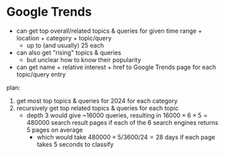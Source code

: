 # Google Trends

- can get top overall/related topics & queries for
    given time range + location + category + topic/query
    - up to (and usually) 25 each
- can also get "rising" topics & queries
    - but unclear how to know their popularity
- can get name + relative interest + href to Google Trends page for
    each topic/query entry

plan:

1. get most top topics & queries for 2024 for each category
1. recursively get top related topics & queries for each topic
    - depth 3 would give ~16000 queries, resulting in
        $16000\times6\times5=480000$ search result pages if each of
        the 6 search engines returns 5 pages on average
        - which would take $480000\times5/3600/24=28$ days if
            each page takes 5 seconds to classify
